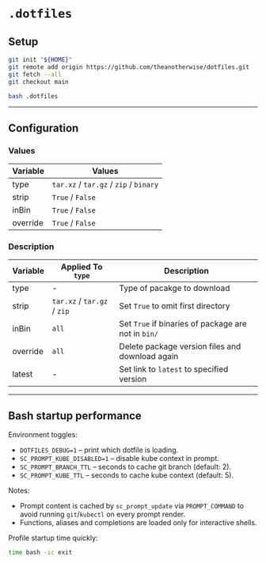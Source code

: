 # `.dotfiles`

## Setup

```bash
git init "${HOME}"
git remote add origin https://github.com/theanotherwise/dotfiles.git
git fetch --all
git checkout main

bash .dotfiles
```

----

## Configuration

### Values

| Variable 	 | Values                                          	 |
|------------|---------------------------------------------------|
| type     	 | `tar.xz` / `tar.gz` / `zip` / `binary`          	 |
| strip    	 | `True` / `False`                                	 |
| inBin    	 | `True` / `False`                                	 |
| override 	 | `True` / `False` 	                                |

### Description

| Variable 	 | Applied To `type`           	 | Description                                            	 |
|------------|-------------------------------|----------------------------------------------------------|
| type     	 | -	                            | Type of pacakge to download	                             |
| strip    	 | `tar.xz` / `tar.gz` / `zip` 	 | Set `True` to omit first directory  	                    |
| inBin    	 | `all`                       	 | Set `True` if binaries of package are not in `bin/`    	 |
| override 	 | `all`                       	 | Delete package version files and download again        	 |
| latest     | -                             | Set link to `latest` to specified version                |

---

## Bash startup performance

Environment toggles:

- `DOTFILES_DEBUG=1` – print which dotfile is loading.
- `SC_PROMPT_KUBE_DISABLED=1` – disable kube context in prompt.
- `SC_PROMPT_BRANCH_TTL` – seconds to cache git branch (default: 2).
- `SC_PROMPT_KUBE_TTL` – seconds to cache kube context (default: 5).

Notes:

- Prompt content is cached by `sc_prompt_update` via `PROMPT_COMMAND` to avoid
  running `git`/`kubectl` on every prompt render.
- Functions, aliases and completions are loaded only for interactive shells.

Profile startup time quickly:

```bash
time bash -ic exit
```